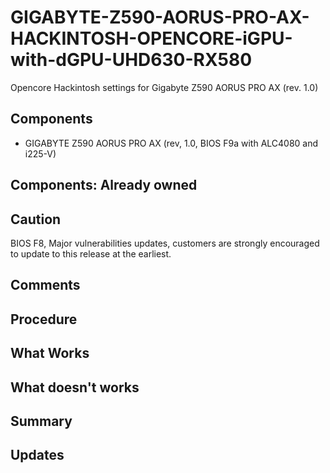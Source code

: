# GIGABYTE-Z590-AORUS-PRO-AX-HACKINTOSH-OPENCORE-iGPU-with-dGPU-UHD630-RX580

Opencore Hackintosh settings for Gigabyte Z590 AORUS PRO AX (rev. 1.0)

## Components

- GIGABYTE Z590 AORUS PRO AX (rev, 1.0, BIOS F9a with ALC4080 and i225-V)

## Components: Already owned

## Caution

BIOS F8, Major vulnerabilities updates, customers are strongly encouraged to update to this release at the earliest.

## Comments

## Procedure

## What Works

## What doesn't works

## Summary

## Updates